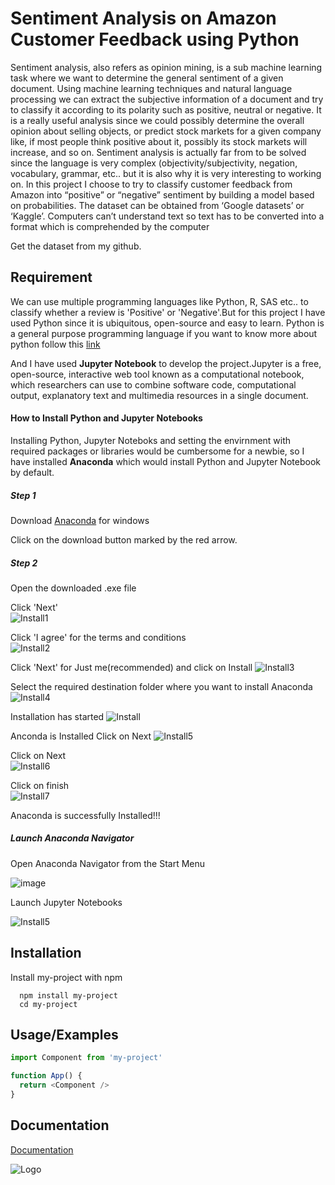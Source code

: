 
# Sentiment Analysis on Amazon Customer Feedback using Python

Sentiment analysis, also refers as opinion mining, is a sub machine learning task where we want to determine the general sentiment of a given document. Using machine learning techniques and natural language processing we can extract the subjective information of a document and try to classify it according to its polarity such as positive, neutral or negative. It is a really useful analysis since we could possibly determine the overall opinion about selling objects, or predict stock markets for a given company like, if most people think positive about it, possibly its stock markets will increase, and so on. Sentiment analysis is actually far from to be solved since the language is very complex (objectivity/subjectivity, negation, vocabulary, grammar, etc.. but it is also why it is very interesting to working on. 
In this project I choose to try to classify customer feedback from Amazon into “positive” or “negative” sentiment by building a model based on probabilities. The dataset can be obtained from ‘Google datasets’ or ‘Kaggle’. Computers can’t understand text so text has to be converted into a format which is comprehended by the computer


Get the dataset from my github.

## Requirement

We can use multiple programming languages like Python, R, SAS etc.. to classify whether a review is 'Positive' or 'Negative'.But for this project I have used Python since it is ubiquitous, open-source and easy to learn.
Python is a general purpose programming language if you want to know more about python follow this [link](https://en.wikipedia.org/wiki/Python_(programming_language))

And I have used **Jupyter Notebook** to develop the project.Jupyter is a free, open-source, interactive web tool known as a computational notebook, which researchers can use to combine software code, computational output, explanatory text and multimedia resources in a single document.

#### How to Install Python and Jupyter Notebooks  

Installing Python, Jupyter Noteboks and setting the envirnment with required packages or libraries would be cumbersome for a newbie, so I have installed **Anaconda** which would install Python and Jupyter Notebook by default.

##### Step 1  

Download [Anaconda](https://www.anaconda.com/products/individual#windows) for windows

Click on the download button marked by the red arrow.

##### Step 2  
Open the downloaded .exe file 

Click 'Next'  
![Install1](https://user-images.githubusercontent.com/88864828/129460649-e34eb1c5-cb9e-4aa2-ad65-7e34a750f76d.JPG)


Click 'I agree'  for the terms and conditions  
![Install2](https://user-images.githubusercontent.com/88864828/129460663-04573166-e366-4fbd-9010-bcde2126449d.JPG)

Click 'Next' for Just me(recommended) and click on Install
![Install3](https://user-images.githubusercontent.com/88864828/129460669-0d764331-0df4-40dc-9609-bf376b2bcb0b.JPG)

Select the required destination folder where you want to install Anaconda
![Install4](https://user-images.githubusercontent.com/88864828/129460678-3a1a2a60-7724-4374-95c5-313ecfb2bf55.JPG)

Installation has started
![Install](https://user-images.githubusercontent.com/88864828/129460685-bd7c2f55-1c12-437c-abb7-4f9fd0c6e54d.JPG)

Anconda is Installed Click on Next 
![Install5](https://user-images.githubusercontent.com/88864828/129460768-8bb4f4cb-359d-4958-a620-e2938819e338.jpg)

Click on Next  
![Install6](https://user-images.githubusercontent.com/88864828/129460815-ee3700cd-daf9-4df3-9c58-11aea3e9ed9b.JPG)

Click on finish  
![Install7](https://user-images.githubusercontent.com/88864828/129460831-5b129aa3-3db4-40ae-9af2-878036b9dc42.JPG)

Anaconda is successfully Installed!!!

##### Launch Anaconda Navigator
Open Anaconda Navigator from the Start Menu

![image](https://user-images.githubusercontent.com/88864828/129460868-f97c2d50-5cbb-4c1d-be0e-b2400a37520d.png)

Launch Jupyter Notebooks  

![Install5](https://user-images.githubusercontent.com/88864828/129460983-1f1b350d-6c28-485c-b4f9-3357c392368a.jpg)

## Installation


Install my-project with npm

```
  npm install my-project
  cd my-project
```
    
## Usage/Examples

```javascript
import Component from 'my-project'

function App() {
  return <Component />
}
```

  
## Documentation

[Documentation](https://photos.google.com/photo/AF1QipN1OZHLp9ZwMsQnWJjX4AvS5VilAGiTLAKNcEX4)

  
  
![Logo](https://photos.google.com/photo/AF1QipN1OZHLp9ZwMsQnWJjX4AvS5VilAGiTLAKNcEX4)

    

